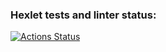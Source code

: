 ### Hexlet tests and linter status:
[![Actions Status](https://github.com/v-b-a/java-project-78/workflows/hexlet-check/badge.svg)](https://github.com/v-b-a/java-project-78/actions)
